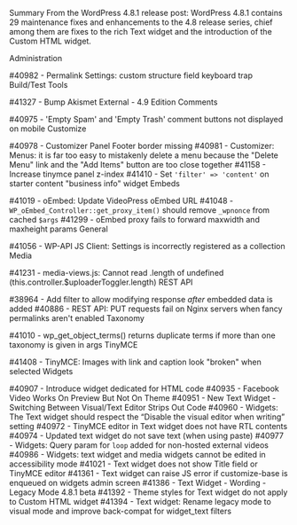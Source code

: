 Summary
From the WordPress 4.8.1 release post: WordPress 4.8.1 contains 29 maintenance fixes and enhancements to the 4.8 release series, chief among them are fixes to the rich Text widget and the introduction of the Custom HTML widget.

Administration

#40982 - Permalink Settings: custom structure field keyboard trap
Build/Test Tools

#41327 - Bump Akismet External - 4.9 Edition
Comments

#40975 - 'Empty Spam' and 'Empty Trash' comment buttons not displayed on mobile
Customize

#40978 - Customizer Panel Footer border missing
#40981 - Customizer: Menus: it is far too easy to mistakenly delete a menu because the "Delete Menu" link and the "Add Items" button are too close together
#41158 - Increase tinymce panel z-index
#41410 - Set `'filter' => 'content'` on starter content "business info" widget
Embeds

#41019 - oEmbed: Update VideoPress oEmbed URL
#41048 - `WP_oEmbed_Controller::get_proxy_item()` should remove `_wpnonce` from cached `$args`
#41299 - oEmbed proxy fails to forward maxwidth and maxheight params
General

#41056 - WP-API JS Client: Settings is incorrectly registered as a collection
Media

#41231 - media-views.js: Cannot read .length of undefined (this.controller.$uploaderToggler.length)
REST API

#38964 - Add filter to allow modifying response *after* embedded data is added
#40886 - REST API: PUT requests fail on Nginx servers when fancy permalinks aren't enabled
Taxonomy

#41010 - wp_get_object_terms() returns duplicate terms if more than one taxonomy is given in args
TinyMCE

#41408 - TinyMCE: Images with link and caption look "broken" when selected
Widgets

#40907 - Introduce widget dedicated for HTML code
#40935 - Facebook Video Works On Preview But Not On Theme
#40951 - New Text Widget - Switching Between Visual/Text Editor Strips Out Code
#40960 - Widgets: The Text widget should respect the “Disable the visual editor when writing” setting
#40972 - TinyMCE editor in Text widget does not have RTL contents
#40974 - Updated text widget do not save text (when using paste)
#40977 - Widgets: Query param for `loop` added for non-hosted external videos
#40986 - Widgets: text widget and media widgets cannot be edited in accessibility mode
#41021 - Text widget does not show Title field or TinyMCE editor
#41361 - Text widget can raise JS error if customize-base is enqueued on widgets admin screen
#41386 - Text Widget - Wording - Legacy Mode 4.8.1 beta
#41392 - Theme styles for Text widget do not apply to Custom HTML widget
#41394 - Text widget: Rename legacy mode to visual mode and improve back-compat for widget_text filters

